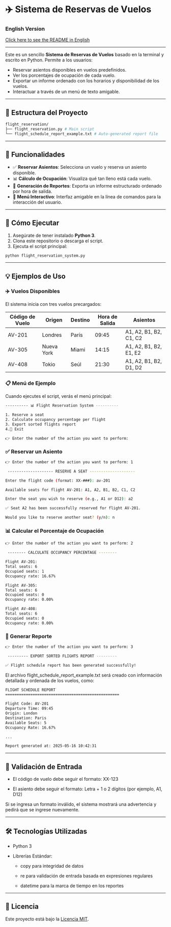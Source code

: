 # ✈️ Sistema de Reservas de Vuelos

### English Version
[Click here to see the README in English](https://github.com/Carturo8/Flight-Reservation-System/blob/main/README.md)

---

Este es un sencillo **Sistema de Reservas de Vuelos** basado en la terminal y escrito en Python. Permite a los usuarios:

- Reservar asientos disponibles en vuelos predefinidos.
- Ver los porcentajes de ocupación de cada vuelo.
- Exportar un informe ordenado con los horarios y disponibilidad de los vuelos.
- Interactuar a través de un menú de texto amigable.

---

## 📁 Estructura del Proyecto

```bash
flight_reservation/
├── flight_reservation.py # Main script
└── flight_schedule_report_example.txt # Auto-generated report file
```

---

## 🧰 Funcionalidades

- ✅ **Reservar Asientos**: Selecciona un vuelo y reserva un asiento disponible.
- 📊 **Cálculo de Ocupación**: Visualiza qué tan lleno está cada vuelo.
- 📝 **Generación de Reportes**: Exporta un informe estructurado ordenado por hora de salida.
- 💬 **Menú Interactivo**: Interfaz amigable en la línea de comandos para la interacción del usuario.

---


## 🚀 Cómo Ejecutar

1. Asegúrate de tener instalado **Python 3**.  
2. Clona este repositorio o descarga el script.  
3. Ejecuta el script principal:

```bash
python flight_reservation_system.py
```

---

## 💡 Ejemplos de Uso

### ✈️ Vuelos Disponibles

El sistema inicia con tres vuelos precargados:

| Código de Vuelo | Origen   | Destino    | Hora de Salida | Asientos                   |
|-----------------|----------|------------|----------------|----------------------------|
| AV-201          | Londres  | París      | 09:45          | A1, A2, B1, B2, C1, C2     |
| AV-305          | Nueva York | Miami    | 14:15          | A1, A2, B1, B2, E1, E2     |
| AV-408          | Tokio    | Seúl       | 21:30          | A1, A2, B1, B2, D1, D2     |

### 📋 Menú de Ejemplo

Cuando ejecutes el script, verás el menú principal:

```bash
---------- 📊 Flight Reservation System ----------

1. Reserve a seat
2. Calculate occupancy percentage per flight
3. Export sorted flights report
4.🚪 Exit

👉 Enter the number of the action you want to perform:
```

### ✅ Reservar un Asiento

```bash
👉 Enter the number of the action you want to perform: 1

 -------------------- RESERVE A SEAT --------------------

Enter the flight code (format: XX-###): av-201

Available seats for flight AV-201: A1, A2, B1, B2, C1, C2

Enter the seat you wish to reserve (e.g., A1 or D12): a2

✅ Seat A2 has been successfully reserved for flight AV-201.

Would you like to reserve another seat? (y/n): n
```

### 📊 Calcular el Porcentaje de Ocupación

```bash
👉 Enter the number of the action you want to perform: 2

 -------- CALCULATE OCCUPANCY PERCENTAGE --------

Flight AV-201:
Total seats: 6 
Occupied seats: 1 
Occupancy rate: 16.67%

Flight AV-305:
Total seats: 6 
Occupied seats: 0 
Occupancy rate: 0.00%

Flight AV-408:
Total seats: 6 
Occupied seats: 0 
Occupancy rate: 0.00%
```

### 📝 Generar Reporte

```bash
👉 Enter the number of the action you want to perform: 3

 --------- EXPORT SORTED FLIGHTS REPORT ---------

✅ Flight schedule report has been generated successfully!
```

El archivo flight_schedule_report_example.txt será creado con información detallada y ordenada de los vuelos, como:

```bash
FLIGHT SCHEDULE REPORT
==================================================

Flight Code: AV-201
Departure Time: 09:45
Origin: London
Destination: Paris
Available Seats: 5
Occupancy Rate: 16.67%

...

Report generated at: 2025-05-16 10:42:31
```

---

## 🧪 Validación de Entrada

- El código de vuelo debe seguir el formato: XX-123

- El asiento debe seguir el formato: Letra + 1 o 2 dígitos (por ejemplo, A1, D12)

Si se ingresa un formato inválido, el sistema mostrará una advertencia y pedirá que se ingrese nuevamente.

---

## 🛠️ Tecnologías Utilizadas

- Python 3

- Librerías Estándar:

  - copy para integridad de datos

  - re para validación de entrada basada en expresiones regulares

  - datetime para la marca de tiempo en los reportes

---

## 📜 Licencia

Este proyecto está bajo la [Licencia MIT](https://github.com/Carturo8/Flight-Reservation-System/blob/main/LICENSE).
